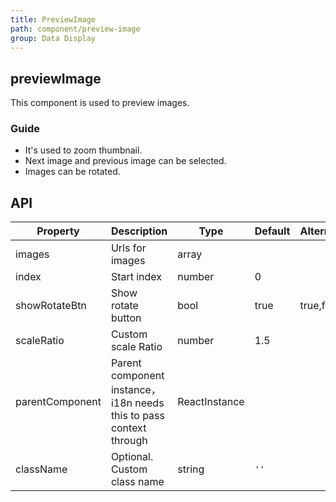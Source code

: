 ```yaml
---
title: PreviewImage
path: component/preview-image
group: Data Display
---
```


## previewImage

This component is used to preview images.

### Guide

-  It's used to zoom thumbnail.
-  Next image and previous image can be selected.
-  Images can be rotated.

## API

| Property            | Description             | Type             | Default      | Alternative     |
|------          |------              |------            |--------    |--------   |
| images         | Urls for images      | array            |         |              |
| index          | Start index  | number           | 0       |              |
| showRotateBtn  | Show rotate button   | bool             | true     |  true,false |
| scaleRatio     | Custom scale Ratio   | number           | 1.5     |     |
| parentComponent | Parent component instance，i18n needs this to pass context through | ReactInstance | | |
| className      | Optional. Custom class name     | string           | `''`     |         |
